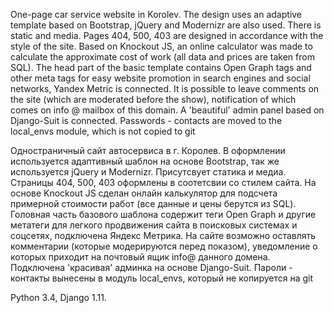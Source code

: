 One-page car service website in Korolev. The design uses an adaptive template based on Bootstrap, jQuery and Modernizr are also used. There is static and media. Pages 404, 500, 403 are designed in accordance with the style of the site. Based on Knockout JS, an online calculator was made to calculate the approximate cost of work (all data and prices are taken from SQL).
The head part of the basic template contains Open Graph tags and other meta tags for easy website promotion in search engines and social networks, Yandex Metric is connected.
It is possible to leave comments on the site (which are moderated before the show), notification of which comes on
info @ mailbox of this domain. A 'beautiful' admin panel based on Django-Suit is connected.
Passwords - contacts are moved to the local_envs module, which is not copied to git

Одностраничный сайт автосервиса в г. Королев. В оформлении используется адаптивный шаблон на основе Bootstrap, так же используется jQuery и Modernizr. Присутсвует статика и медиа. Cтраницы 404, 500, 403 оформлены в соотетсвии со стилем сайта. На основе Knockout JS сделан онлайн калькулятор для подсчета примерной стоимости работ (все данные и цены берутся из SQL). 
Головная часть базового шаблона содержит теги Open Graph и другие метатеги для легкого продвижения сайта в поисковых системах и соцсетях, подключена Яндекс Метрика. 
На сайте возможно оставлять комментарии (которые модерируются перед показом), уведомление о которых приходит на 
почтовый ящик info@ данного домена. Подключена 'красивая' админка  на основе Django-Suit.
Пароли - контакты вынесены в модуль local_envs, который не копируется на git

Python 3.4, Django 1.11.
